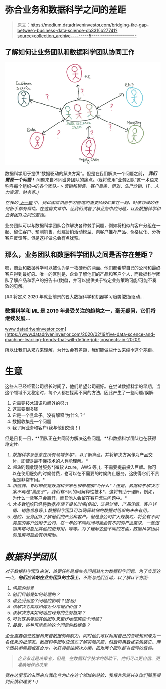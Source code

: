 # 弥合业务和数据科学之间的差距

> 原文：<https://medium.datadriveninvestor.com/bridging-the-gap-between-business-data-science-cb3310b27741?source=collection_archive---------5----------------------->

## 了解如何让业务团队和数据科学团队协同工作

![](img/ff704f1ac393441d4aed1d346b5bff4b.png)

数据科学用于提供“数据驱动的解决方案”。但是在我们解决一个问题之前， ***我们需要一个问题！*** 问题来自不同业务团队的痛点。(我将使用“业务团队”这一术语来称呼每个组织中的各个团队- > *营销和销售、客户服务、研发、生产分销、IT、人力资源、财务等。)*

*在我的* [*上一篇*](https://medium.com/@kritisrivastava_63859/data-science-for-non-data-scientists-part-1-2689f422bea0?source=friends_link&sk=2973eaef32a35848dfd5c22af13913f5) *中，我试图将机器学习管道的重要阶段汇集在一起，对该领域的任何新手都有帮助。在这篇文章中，让我们试着了解业务中的问题，以及数据科学和业务团队之间的差距。*

业务团队可以与数据科学团队合作解决各种棘手问题，例如将相似的客户分组在一起、留住客户、预测销售、创建营销活动模型、向客户推荐产品、价格优化、分析客户反馈等。但是这样做总会有点犹豫。

## **那么，业务团队和数据科学团队之间是否存在差距？**

嗯，商业和数据科学可以被认为是一枚硬币的两面。他们都希望自己的公司和最终客户得到最好的。唯一的区别是，企业了解他们的产品和客户个人，而数据科学团队了解产品和客户的报告卡(数据)，并可以提供关于特定业务策略可能/可能不奏效的见解。

[](https://www.datadriveninvestor.com/2020/02/19/five-data-science-and-machine-learning-trends-that-will-define-job-prospects-in-2020/) [## 将定义 2020 年就业前景的五大数据科学和机器学习趋势|数据驱动…

### 数据科学和 ML 是 2019 年最受关注的趋势之一，毫无疑问，它们将继续发展…

www.datadriveninvestor.com](https://www.datadriveninvestor.com/2020/02/19/five-data-science-and-machine-learning-trends-that-will-define-job-prospects-in-2020/) 

所以让我们从双方来理解，为什么会有差距，我们能做些什么来缩小这个差距。

# 生意

这些人已经经营公司很长时间了，他们希望公司最好。在尝试数据科学的早期，当这个领域不太稳定时，每个人都在探索不同的方法，因此产生了一些问题/误解:

1.  它需要技术知识和额外的努力
2.  这需要很多钱
3.  它是一个黑盒子。没有解释“为什么？”
4.  数据收集是一个问题
5.  我了解业务和客户(我与他们交谈！)

但是日复一日，**团队正在共同努力解决这些问题，**和数据科学团队也在获得稳定性:

1.  *数据科学家愿意在所有领域参与**，以了解痛点，并将解决方案作为产品交付，即使是最不懂技术的人也能理解。*
2.  *感谢*的现收现付服务*(微软 Azure，AWS 等。)，不需要提前投入巨额。你可以在使用服务的时候付费，也可以在不需要的时候终止服务，这使得它们不贵但是非常有用。*
3.  *相信我，有时即使是数据科学家也很难理解“为什么”！但是，数据科学解决方案不再是“黑匣子”。我们有*不同的可解释性技术*，这将有助于理解，例如，为什么一些客户会离开，而其他人会留在客户流失问题中。*
4.  *大多数*组织已经将数据*存储了很长时间(例如，交易详情、产品详情、客户详情、销售信息等。).数据科学团队可以确保转储的数据对组织的未来有用。*
5.  *是的，业务团队了解他们的产品和客户。但是当公司扩大规模时，将会有不同类型的客户依附于公司，在一年的不同时间可能会有不同的产品需求，一些促销策略可能比其他的更有用，等等。为了理解这些不同的方面，数据科学团队的见解可能会有所帮助。*

# *数据科学团队*

*对于数据科学团队来说，首要任务是将业务问题转化为数据科学问题。为了实现这一点，**他们应该站在业务团队的立场上**，不断与他们互动，以了解以下方面:*

1.  *问题的背景*
2.  *他们目前是如何处理的？*
3.  *谁会受到这个问题的影响？(各级)*
4.  *该解决方案将如何为公司增加价值？*
5.  *该解决方案如何适应现有的业务框架？*
6.  *可以联系哪些其他团队来更好地理解这个问题？*
7.  *最后，各种可能影响这个问题的数据集？*

*企业需要信任数据和来自数据的洞察力，同时他们可以利用自己的领域知识成为一名优秀的批评家。数据科学团队应该先了解实际问题，然后再用数据来包装它。两个团队都需要相互合作，以获得最佳解决方案，因为两个团队都有相同的目标。*

> *企业永远是决策者，但是，在数据科学技术的帮助下，他们可以更自信、更准确地做出决策*

*我在这里写的东西来自我迄今为止在这个领域的经验，我将非常高兴从你们那里得到反馈和建议！:)*